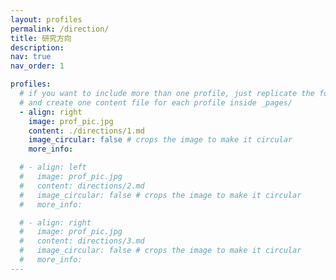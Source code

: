```yaml
---
layout: profiles
permalink: /direction/
title: 研究方向
description: 
nav: true
nav_order: 1

profiles:
  # if you want to include more than one profile, just replicate the following block
  # and create one content file for each profile inside _pages/
  - align: right
    image: prof_pic.jpg
    content: ./directions/1.md
    image_circular: false # crops the image to make it circular
    more_info: 

  # - align: left
  #   image: prof_pic.jpg
  #   content: directions/2.md
  #   image_circular: false # crops the image to make it circular
  #   more_info: 

  # - align: right
  #   image: prof_pic.jpg
  #   content: directions/3.md
  #   image_circular: false # crops the image to make it circular
  #   more_info: 
---
```

